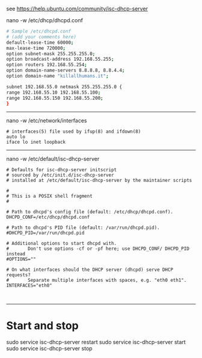 see 
https://help.ubuntu.com/community/isc-dhcp-server



nano -w /etc/dhcp/dhcpd.conf

```bash
# Sample /etc/dhcpd.conf
# (add your comments here)
default-lease-time 60000;
max-lease-time 720000;
option subnet-mask 255.255.255.0;
option broadcast-address 192.168.55.255;
option routers 192.168.55.254;
option domain-name-servers 8.8.8.8, 8.8.4.4;
option domain-name "killallhumans.it";

subnet 192.168.55.0 netmask 255.255.255.0 {
range 192.168.55.10 192.168.55.100;
range 192.168.55.150 192.168.55.200;
}
```
---
nano -w /etc/network/interfaces

```
# interfaces(5) file used by ifup(8) and ifdown(8)
auto lo
iface lo inet loopback
```


------------------
nano -w /etc/default/isc-dhcp-server

```
# Defaults for isc-dhcp-server initscript
# sourced by /etc/init.d/isc-dhcp-server
# installed at /etc/default/isc-dhcp-server by the maintainer scripts

#
# This is a POSIX shell fragment
#

# Path to dhcpd's config file (default: /etc/dhcp/dhcpd.conf).
DHCPD_CONF=/etc/dhcp/dhcpd.conf

# Path to dhcpd's PID file (default: /var/run/dhcpd.pid).
#DHCPD_PID=/var/run/dhcpd.pid

# Additional options to start dhcpd with.
#       Don't use options -cf or -pf here; use DHCPD_CONF/ DHCPD_PID instead
#OPTIONS=""

# On what interfaces should the DHCP server (dhcpd) serve DHCP requests?
#       Separate multiple interfaces with spaces, e.g. "eth0 eth1".
INTERFACES="eth0"



```



---
# Start and stop
sudo service isc-dhcp-server restart
 sudo service isc-dhcp-server start
 sudo service isc-dhcp-server stop 
